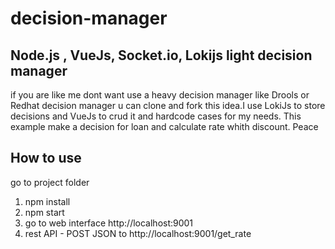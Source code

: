 # decision-manager
## Node.js , VueJs, Socket.io, Lokijs light decision manager

if you are like me dont want use a heavy decision manager like Drools or Redhat decision manager u can clone and fork this idea.I use LokiJs to store decisions and VueJs to crud it and hardcode cases for my needs. This example make a decision for loan and calculate rate whith discount. Peace

## How to use
go to project folder 
 1. npm install
 2. npm start
 3. go to web interface http://localhost:9001
 4. rest API - POST JSON to http://localhost:9001/get_rate